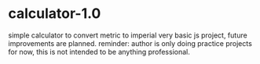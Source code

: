 # calculator-1.0
simple calculator to convert metric to imperial
very basic js project, future improvements are planned.
reminder: author is only doing practice projects for now, this is not intended to be anything professional.
